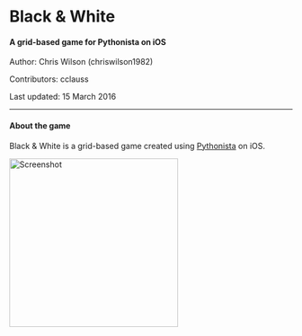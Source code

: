 # Black & White
#### A grid-based game for Pythonista on iOS

Author: Chris Wilson (chriswilson1982)

Contributors: cclauss

Last updated: 15 March 2016

***

#### About the game

Black & White is a grid-based game created using [Pythonista](http://omz-software.com/pythonista/) on iOS.

<img src="https://www.dropbox.com/s/z3tkj57kgdc8tbq/screenshot.png?raw=1" alt="Screenshot" width="300"/>


